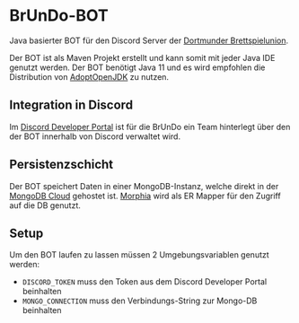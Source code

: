 # BrUnDo-BOT

Java basierter BOT für den Discord Server der [Dortmunder Brettspielunion](https://brettspielunion-dortmund.de).

Der BOT ist als Maven Projekt erstellt und kann somit mit jeder Java IDE genutzt werden. Der BOT benötigt Java 11 und es
wird empfohlen die Distribution von [AdoptOpenJDK](https://adoptopenjdk.net) zu nutzen.

## Integration in Discord

Im [Discord Developer Portal](https://discord.com/developers/) ist für die BrUnDo ein Team hinterlegt über den der BOT
innerhalb von Discord verwaltet wird.

## Persistenzschicht

Der BOT speichert Daten in einer MongoDB-Instanz, welche direkt in der [MongoDB Cloud](https://cloud.mongodb.com)
gehostet ist. [Morphia](https://morphia.dev/morphia/2.1/index.html) wird als ER Mapper für den Zugriff auf die DB
genutzt.

## Setup

Um den BOT laufen zu lassen müssen 2 Umgebungsvariablen genutzt werden:

- `DISCORD_TOKEN` muss den Token aus dem Discord Developer Portal beinhalten
- `MONGO_CONNECTION` muss den Verbindungs-String zur Mongo-DB beinhalten


